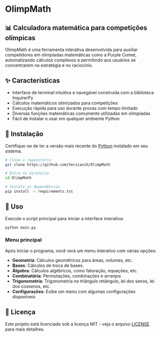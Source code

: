 # OlimpMath

## 📊 Calculadora matemática para competições olímpicas

OlimpMath é uma ferramenta interativa desenvolvida para auxiliar competidores em olimpíadas matemáticas como a Purple Comet, automatizando cálculos complexos e permitindo aos usuários se concentrarem na estratégia e no raciocínio.

## ✨ Características

- Interface de terminal intuitiva e navegável construída com a biblioteca InquirerPy
- Cálculos matemáticos otimizados para competições
- Execução rápida para uso durante provas com tempo limitado
- Diversas funções matemáticas comumente utilizadas em olimpíadas
- Fácil de instalar e usar em qualquer ambiente Python

## 🔧 Instalação

Certifique-se de ter a versão mais recente do [Python](https://www.python.org/downloads/) instalado em seu sistema.

```bash
# Clone o repositório
git clone https://github.com/Versianih/OlimpMath

# Entre no diretório
cd OlimpMath

# Instale as dependências
pip install -r requirements.txt
```

## 🚀 Uso

Execute o script principal para iniciar a interface interativa:

```bash
python main.py
```

### Menu principal

Após iniciar o programa, você verá um menu interativo com várias opções:

- **Geometria**: Cálculos geométricos para áreas, volumes, etc.
- **Bases**: Cálculos de troca de bases.
- **Álgebra**: Cálculos algébricos, como fatoração, equações, etc.
- **Combinatória**: Permutações, combinações e arranjos
- **Trigonometria**: Trigonometria no triângulo retângulo, lei dos senos, lei dos cossenos, etc. 
- **Configurações**: Exibe um menu com algumas configurações disponíveis 

## 📝 Licença

Este projeto está licenciado sob a licença MIT - veja o arquivo [LICENSE](LICENSE) para mais detalhes.